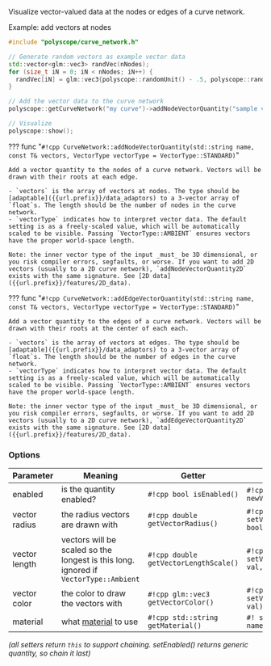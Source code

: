Visualize vector-valued data at the nodes or edges of a curve network.

Example: add vectors at nodes
```cpp
#include "polyscope/curve_network.h"

// Generate random vectors as example vector data
std::vector<glm::vec3> randVec(nNodes);
for (size_t iN = 0; iN < nNodes; iN++) {
  randVec[iN] = glm::vec3{polyscope::randomUnit() - .5, polyscope::randomUnit() - .5, polyscope::randomUnit() - .5};
}

// Add the vector data to the curve network
polyscope::getCurveNetwork("my curve")->addNodeVectorQuantity("sample vectors", randVec);

// Visualize
polyscope::show();
```


??? func "`#!cpp CurveNetwork::addNodeVectorQuantity(std::string name, const T& vectors, VectorType vectorType = VectorType::STANDARD)`"

    Add a vector quantity to the nodes of a curve network. Vectors will be drawn with their roots at each edge.

    - `vectors` is the array of vectors at nodes. The type should be [adaptable]({{url.prefix}}/data_adaptors) to a 3-vector array of `float`s. The length should be the number of nodes in the curve network.
    - `vectorType` indicates how to interpret vector data. The default setting is as a freely-scaled value, which will be automatically scaled to be visible. Passing `VectorType::AMBIENT` ensures vectors have the proper world-space length.

    Note: the inner vector type of the input _must_ be 3D dimensional, or you risk compiler errors, segfaults, or worse. If you want to add 2D vectors (usually to a 2D curve network), `addNodeVectorQuantity2D` exists with the same signature. See [2D data]({{url.prefix}}/features/2D_data).

??? func "`#!cpp CurveNetwork::addEdgeVectorQuantity(std::string name, const T& vectors, VectorType vectorType = VectorType::STANDARD)`"

    Add a vector quantity to the edges of a curve network. Vectors will be drawn with their roots at the center of each each.

    - `vectors` is the array of vectors at edges. The type should be [adaptable]({{url.prefix}}/data_adaptors) to a 3-vector array of `float`s. The length should be the number of edges in the curve network.
    - `vectorType` indicates how to interpret vector data. The default setting is as a freely-scaled value, which will be automatically scaled to be visible. Passing `VectorType::AMBIENT` ensures vectors have the proper world-space length.

    Note: the inner vector type of the input _must_ be 3D dimensional, or you risk compiler errors, segfaults, or worse. If you want to add 2D vectors (usually to a 2D curve network), `addEdgeVectorQuantity2D` exists with the same signature. See [2D data]({{url.prefix}}/features/2D_data).

### Options

**Parameter** | **Meaning** | **Getter** | **Setter** | **Persistent?**
--- | --- | --- | --- | ---
enabled | is the quantity enabled? | `#!cpp bool isEnabled()` | `#!cpp setEnabled(bool newVal)` | [yes]({{url.prefix}}/basics/parameters/#persistent-values)
vector radius | the radius vectors are drawn with | `#!cpp double getVectorRadius()` | `#!cpp setVectorRadius(double val, bool isRelative=true)` | [yes]({{url.prefix}}/basics/parameters/#persistent-values)
vector length | vectors will be scaled so the longest is this long. ignored if `VectorType::Ambient` | `#!cpp double getVectorLengthScale()` | `#!cpp setVectorLengthScale(double val, bool isRelative=true)` | [yes]({{url.prefix}}/basics/parameters/#persistent-values)
vector color | the color to draw the vectors with | `#!cpp glm::vec3 getVectorColor()` | `#!cpp setVectorColor(glm::vec3 val)` | [yes]({{url.prefix}}/basics/parameters/#persistent-values)
material | what [material]({{url.prefix}}/features/materials) to use | `#!cpp std::string getMaterial()` | `#! setMaterial(std::string name)` | [yes]({{url.prefix}}/basics/parameters/#persistent-values) |

_(all setters return `this` to support chaining. setEnabled() returns generic quantity, so chain it last)_

